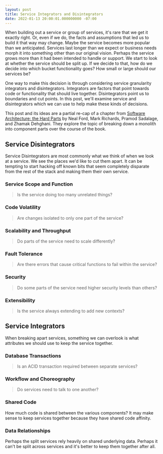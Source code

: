 ```yaml
---
layout: post
title: Service Integrators and Disintegrators
date: 2022-01-13 20:00:01.000000000 -07:00
---
```


When building out a service or group of services, it's rare that we get it
exactly right. Or, even if we do, the facts and assumptions that led us to
build it that way may change. Maybe the service becomes more popular than we
anticipated. Services last longer than we expect or business needs morph it
into something other than our original vision. Perhaps the service grows more
than it had been intended to handle or support. We start to look at whether the
service should be split up. If we decide to that, how do we decide into which
bucket functionality goes? How small or large should our services be?

One way to make this decision is through considering service granularity
integrators and disintegrators. Integrators are factors that point towards code
or functionality that should live together. Disintegrators point us to
boundaries and cut points. In this post, we'll examine service and
disintegrators which we can use to help make these kinds of decisions.

This post and its ideas are a partial re-cap of a chapter from
[Software Architecture: the Hard Parts](https://www.amazon.com/Software-Architecture-Trade-Off-Distributed-Architectures/dp/1492086894)
by Neal Ford, Mark Richards, Pramod Sadalage, and Zhamak Dehghani. They explore
the topic of breaking down a monolith into component parts over the course of
the book.

## Service Disintegrators

Service Disintegrators are most commonly what we think of when we look at
a service. We see the places we'd like to cut them apart. It can be tempting to
start hacking off known bits that seem completely disparate from the rest of the
stack and making them their own service.

### Service Scope and Function
> Is the service doing too many unrelated things?


### Code Volatility
> Are changes isolated to only one part of the service?

### Scalability and Throughput
> Do parts of the service need to scale differently?

### Fault Tolerance
> Are there errors that cause critical functions to fail within the service?

### Security
> Do some parts of the service need higher security levels than others?

### Extensibility
> Is the service always extending to add new contexts?

## Service Integrators

When breaking apart services, something we can overlook is what attributes
we should use to keep the service together.

### Database Transactions
> Is an ACID transaction required between separate services?

### Workflow and Choreography
> Do services need to talk to one another?

### Shared Code
How much code is shared between the various components? It may make sense to
keep services together because they have shared code affinity.

### Data Relationships
Perhaps the split services rely heavily on shared underlying data. Perhaps it
can't be split across services and it's better to keep them together after all.

